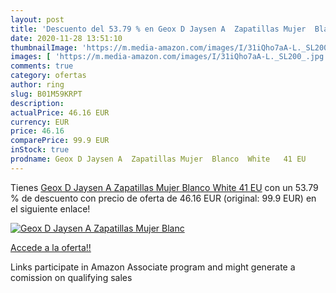 ```yaml
---
layout: post
title: 'Descuento del 53.79 % en Geox D Jaysen A  Zapatillas Mujer  Blanc'
date: 2020-11-28 13:51:10
thumbnailImage: 'https://m.media-amazon.com/images/I/31iQho7aA-L._SL200_.jpg'
images: [ 'https://m.media-amazon.com/images/I/31iQho7aA-L._SL200_.jpg' ]
comments: true
category: ofertas
author: ring
slug: B01M59KRPT
description:
actualPrice: 46.16 EUR
currency: EUR
price: 46.16
comparePrice: 99.9 EUR
inStock: true
prodname: Geox D Jaysen A  Zapatillas Mujer  Blanco  White   41 EU
---
```


Tienes [Geox D Jaysen A  Zapatillas Mujer  Blanco  White   41 EU](https://www.amazon.es/dp/B01M59KRPT/?tag=tolees-21) con un 53.79 % de descuento con precio de oferta de 46.16 EUR (original: 99.9 EUR) en el siguiente enlace!

[![Geox D Jaysen A  Zapatillas Mujer  Blanc](https://m.media-amazon.com/images/I/31iQho7aA-L._SL200_.jpg)](https://www.amazon.es/dp/B01M59KRPT/?tag=tolees-21)

[Accede a la oferta!!](https://www.amazon.es/dp/B01M59KRPT/?tag=tolees-21)

Links participate in Amazon Associate program and might generate a comission on qualifying sales



